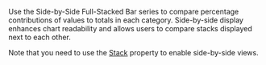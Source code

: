 Use the Side-by-Side Full-Stacked Bar series to compare percentage contributions of values to totals in each category. Side-by-side display enhances chart readability and allows users to compare stacks displayed next to each other.

Note that you need to use the [Stack](https://docs.devexpress.com/Blazor/DevExpress.Blazor.DxChartStackedBarSeriesBase-3.Stack) property to enable side-by-side views.
